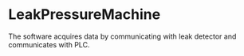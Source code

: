 # LeakPressureMachine
The software acquires data by communicating with leak detector and communicates with PLC.
